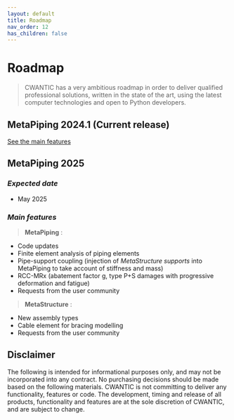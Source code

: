 ```yaml
---
layout: default
title: Roadmap
nav_order: 12
has_children: false
---
```


# Roadmap

>CWANTIC has a very ambitious roadmap in order to deliver qualified professional solutions, written in the state of the art, using the latest computer technologies and open to Python developers.

## MetaPiping 2024.1 (Current release)

[See the main features](https://documentation.metapiping.com/WhatsNew/2024_1.html)

## MetaPiping 2025

### *Expected date*

* May 2025

### *Main features*

>**MetaPiping** :

* Code updates
* Finite element analysis of piping elements
* Pipe-support coupling (injection of *MetaStructure supports* into MetaPiping to take account of stiffness and mass)
* RCC-MRx (abatement factor g, type P+S damages with progressive deformation and fatigue)
* Requests from the user community

>**MetaStructure** :

* New assembly types
* Cable element for bracing modelling
* Requests from the user community

## Disclaimer

The following is intended for informational purposes only, and may not be incorporated into any contract. No purchasing decisions should be made based on the following materials. CWANTIC is not committing to deliver any functionality, features or code. The development, timing and release of all products, functionality and features are at the sole discretion of CWANTIC, and are subject to change.
